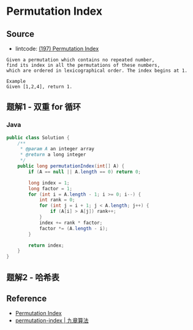# Permutation Index

## Source

- lintcode: [(197) Permutation Index](http://www.lintcode.com/en/problem/permutation-index/)

```
Given a permutation which contains no repeated number,
find its index in all the permutations of these numbers,
which are ordered in lexicographical order. The index begins at 1.

Example
Given [1,2,4], return 1.
```

## 题解1 - 双重 for 循环

### Java

```java
public class Solution {
    /**
     * @param A an integer array
     * @return a long integer
     */
    public long permutationIndex(int[] A) {
        if (A == null || A.length == 0) return 0;

        long index = 1;
        long factor = 1;
        for (int i = A.length - 1; i >= 0; i--) {
            int rank = 0;
            for (int j = i + 1; j < A.length; j++) {
                if (A[i] > A[j]) rank++;
            }
            index += rank * factor;
            factor *= (A.length - i);
        }

        return index;
    }
}
```

## 题解2 - 哈希表

## Reference

- [Permutation Index](http://www.geekviewpoint.com/java/numbers/permutation_index)
- [permutation-index | 九章算法](http://www.jiuzhang.com/solutions/permutation-index/)
